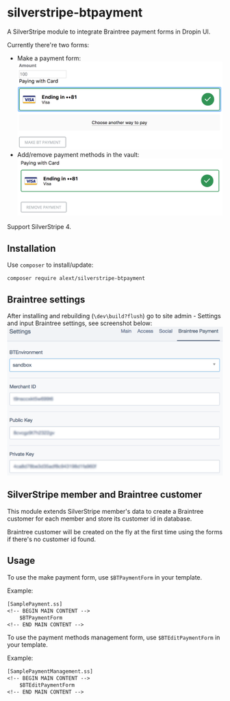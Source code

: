 silverstripe-btpayment
======================
A SilverStripe module to integrate Braintree payment forms in Dropin UI.

Currently there're two forms:
* Make a payment form:
![Make Payment](/_screenshots/make_payment.png?raw=true "Make payment")
* Add/remove payment methods in the vault:
![Manage Payment Methods](/_screenshots/manage_methods.png?raw=true "Manage payment methods")

Support SilverStripe 4.

## Installation

Use `composer` to install/update:
```
composer require alext/silverstripe-btpayment
```

## Braintree settings

After installing and rebuilding (`\dev\build?flush`) go to site admin - Settings and input Braintree settings, see screenshot below:
![Setting|20%](/_screenshots/settings.png?raw=true "Braintree settings")

## SilverStripe member and Braintree customer

This module extends SilverStripe member's data to create a Braintree customer for each member and store its customer id in database.

Braintree customer will be created on the fly at the first time using the forms if there's no customer id found. 

## Usage

To use the make payment form, use `$BTPaymentForm` in your template.

Example:
```
[SamplePayment.ss]
<!-- BEGIN MAIN CONTENT -->
    $BTPaymentForm
<!-- END MAIN CONTENT -->
```

To use the payment methods management form, use `$BTEditPaymentForm` in your template.

Example:
```
[SamplePaymentManagement.ss]
<!-- BEGIN MAIN CONTENT -->
    $BTEditPaymentForm
<!-- END MAIN CONTENT -->
```